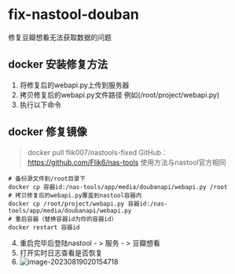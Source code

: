 # fix-nastool-douban
修复豆瓣想看无法获取数据的问题

## docker 安装修复方法

1. 将修复后的webapi.py上传到服务器
2. 拷贝修复后的webapi.py文件路径 例如(/root/project/webapi.py)
3. 执行以下命令

## docker 修复镜像
> docker pull flik007/nastools-fixed
> GitHub： https://github.com/Flik6/nas-tools
使用方法与nastool官方相同


```shell
# 备份源文件到/root目录下
docker cp 容器id:/nas-tools/app/media/doubanapi/webapi.py /root
# 拷贝修复后的webapi.py覆盖到nastool容器内
docker cp /root/project/webapi.py 容器id:/nas-tools/app/media/doubanapi/webapi.py
# 重启容器（替换容器id为你的容器id）
docker restart 容器id
```
4. 重启完毕后登陆nastool - > 服务 - > 豆瓣想看
5. 打开实时日志查看是否恢复
6. ![image-20230819020154718](http://file.92coco.cn/markdown_img/4828f8a306a541d5a10cbb4e7b56f60d.png)
